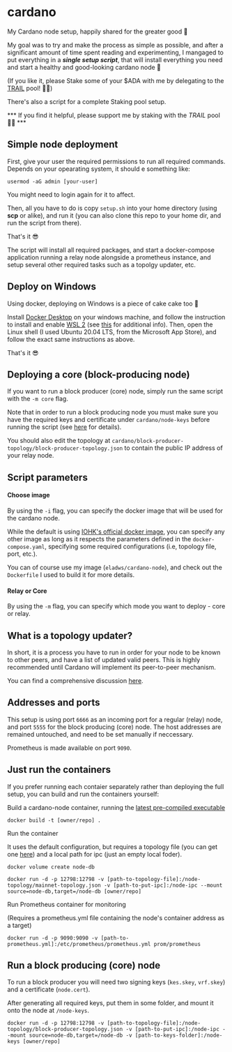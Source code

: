 # cardano
My Cardano node setup, happily shared for the greater good 🍻

My goal was to try and make the process as simple as possible, and after a significant amount of time spent reading and experimenting, I mangaged to put everything in a <strong><em>single setup script</em></strong>, that will install everything you need and start a healthy and good-looking cardano node 🥳 

(If you like it, please Stake some of your $ADA with me by delegating to the [TRAIL](https://pooltool.io/pool/2191a50e38d946f0980fce56cd338d6d74781b6ee03e491bcb8cdaa2) pool! 🙏🏻)


There's also a script for a complete Staking pool setup. 

*** If you find it helpful, please support me by staking with the <em>TRAIL</em> pool 🙏🏻 ***

<h2>Simple node deployment</h2>

First, give your user the required permissions to run all required commands. Depends on your opearating system, it should e something like:

```usermod -aG admin [your-user]```

You might need to login again for it to affect.

Then, all you have to do is copy `setup.sh` into your home directory (using <strong>scp</strong> or alike), and run it
(you can also clone this repo to your home dir, and run the script from there).

That's it 😎

The script will install all required packages, and start a docker-compose application running a relay node alongside a prometheus instance, and setup several other required tasks such as a topolgy updater, etc.

<h2>Deploy on Windows</h2>

Using docker, deploying on Windows is a piece of cake cake too 🍰

Install [Docker Desktop](https://docs.docker.com/desktop/windows/install/) on your windows machine, and follow the instruction to install and enable [WSL 2](https://docs.microsoft.com/en-us/windows/wsl/install-manual) (see [this](https://docs.docker.com/desktop/windows/wsl/) for additional info).
Then, open the Linux shell (I used Ubuntu 20.04 LTS, from the Microsoft App Store), and follow the exact same instructions as above.

That's it 😎

<h2>Deploying a core (block-producing node)</h2>

If you want to run a block producer (core) node, simply run the same script with the `-m core` flag.

Note that in order to run a block producing node you must make sure you have the required keys and certificate under `cardano/node-keys` before running the script (see [here](https://developers.cardano.org/docs/stake-pool-course/handbook/register-stake-pool-metadata) for details).

You should also edit the topology at `cardano/block-producer-topology/block-producer-topology.json` to contain the public IP address of your relay node.

<h2>Script parameters</h2>

<h4>Choose image</h4>

By using the `-i` flag, you can specify the docker image that will be used for the cardano node.

While the default is using [IOHK's official docker image](https://hub.docker.com/r/inputoutput/cardano-node), you can specify any other image as long as it respects the parameters defined in the `docker-compose.yaml`, specifying some required configurations (i.e, topology file, port, etc.). 

You can of course use my image (`eladws/cardano-node`), and check out the `Dockerfile` I used to build it for more details. 

<h4>Relay or Core</h4>

By using the `-m` flag, you can specify which mode you want to deploy - core or relay.

<h2>What is a topology updater?</h2>

In short, it is a process you have to run in order for your node to be known to other peers, and have a list of updated valid peers. This is highly recommended until Cardano will implement its peer-to-peer mechanism.

You can find a comprehensive discussion [here](https://forum.cardano.org/t/is-running-topology-updater-a-must/91494).

<h2>Addresses and ports</h2>

This setup is using port `6666` as an incoming port for a regular (relay) node, and port `5555` for the block producing (core) node.
The host addresses are remained untouched, and need to be set manually if neccessary.

Prometheus is made available on port `9090`.

<h2>Just run the containers</h2>

If you prefer running each contaier separately rather than deploying the full setup, you can build and run the containers yourself:

Build a cardano-node container, running the [latest pre-compiled executable](https://hydra.iohk.io/job/Cardano/cardano-node/cardano-node-linux/latest/)

```docker build -t [owner/repo] .```

Run the container 

It uses the default configuration, but requires a topology file (you can get one [here](https://hydra.iohk.io/job/Cardano/cardano-node/cardano-deployment/latest-finished/download/1/mainnet-topology.json)) and a local path for ipc (just an empty local foder).

```docker volume create node-db```

```docker run -d -p 12798:12798 -v [path-to-topology-file]:/node-topology/mainnet-topology.json -v [path-to-put-ipc]:/node-ipc --mount source=node-db,target=/node-db [owner/repo]```

Run Prometheus container for monitoring

(Requires a prometheus.yml file containing the node's container address as a target)

```docker run -d -p 9090:9090 -v [path-to-prometheus.yml]:/etc/prometheus/prometheus.yml prom/prometheus```

<h2>Run a block producing (core) node</h2>

To run a block producer you will need two signing keys (`kes.skey`, `vrf.skey`) and a certificate (`node.cert`).

After generating all required keys, put them in some folder, and mount it onto the node at `/node-keys`.

```docker run -d -p 12798:12798 -v [path-to-topology-file]:/node-topology/block-producer-topology.json -v [path-to-put-ipc]:/node-ipc --mount source=node-db,target=/node-db -v [path-to-keys-folder]:/node-keys [owner/repo]```
